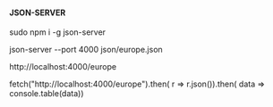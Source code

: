 
#### JSON-SERVER

sudo npm i -g json-server          

json-server --port 4000 json/europe.json

http://localhost:4000/europe

fetch("http://localhost:4000/europe").then( r => r.json()).then( data => console.table(data))